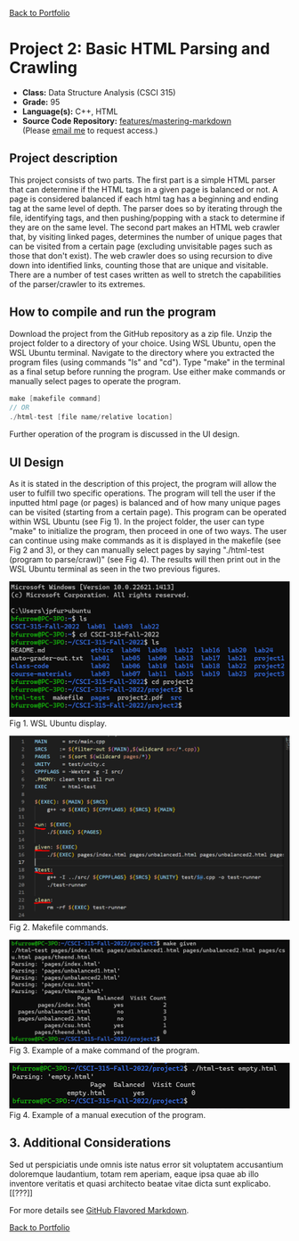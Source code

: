 [Back to Portfolio](./)

Project 2: Basic HTML Parsing and Crawling
===============

-   **Class:** Data Structure Analysis (CSCI 315)
-   **Grade:** 95
-   **Language(s):** C++, HTML
-   **Source Code Repository:** [features/mastering-markdown](https://guides.github.com/features/mastering-markdown/)  
    (Please [email me](mailto:BPFurrow@csustudent.net?subject=GitHub%20Access) to request access.)

## Project description

This project consists of two parts. The first part is a simple HTML parser that can determine if the HTML tags in a given page is balanced or not. A page is considered balanced if each html tag has a beginning and ending tag at the same level of depth. The parser does so by iterating through the file, identifying tags, and then pushing/popping with a stack to determine if they are on the same level. The second part makes an HTML web crawler that, by visiting linked pages, determines the number of unique pages that can be visited from a certain page (excluding unvisitable pages such as those that don't exist). The web crawler does so using recursion to dive down into identified links, counting those that are unique and visitable. There are a number of test cases written as well to stretch the capabilities of the parser/crawler to its extremes.

## How to compile and run the program
Download the project from the GitHub repository as a zip file.
Unzip the project folder to a directory of your choice.
Using WSL Ubuntu, open the WSL Ubuntu terminal.
Navigate to the directory where you extracted the program files (using commands "ls" and "cd").
Type "make" in the terminal as a final setup before running the program.
Use either make commands or manually select pages to operate the program.
```cpp
make [makefile command]
// OR
./html-test [file name/relative location]
```
Further operation of the program is discussed in the UI design.

## UI Design

As it is stated in the description of this project, the program will allow the user to fulfill two specific operations. The program will tell the user if the inputted html page (or pages) is balanced and of how many unique pages can be visited (starting from a certain page). This program can be operated within WSL Ubuntu (see Fig 1). In the project folder, the user can type "make" to initialize the program, then proceed in one of two ways. The user can continue using make commands as it is displayed in the makefile (see Fig 2 and 3), or they can manually select pages by saying "./html-test (program to parse/crawl)" (see Fig 4). The results will then print out in the WSL Ubuntu terminal as seen in the two previous figures.

![screenshot](images/P1_Fig1.png)  
Fig 1. WSL Ubuntu display.

![screenshot](images/P1_Fig2.png)  
Fig 2. Makefile commands.

![screenshot](images/P1_Fig3.png)  
Fig 3. Example of a make command of the program.

![screenshot](images/P1_Fig4.png)  
Fig 4. Example of a manual execution of the program.

## 3. Additional Considerations

Sed ut perspiciatis unde omnis iste natus error sit voluptatem accusantium doloremque laudantium, totam rem aperiam, eaque ipsa quae ab illo inventore veritatis et quasi architecto beatae vitae dicta sunt explicabo.
[[???]]

For more details see [GitHub Flavored Markdown](https://guides.github.com/features/mastering-markdown/).

[Back to Portfolio](./)
